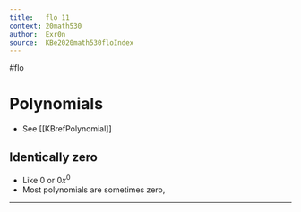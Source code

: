 ```yaml
---
title:   flo 11
context: 20math530
author:  Exr0n
source:  KBe2020math530floIndex
---
```


#flo 

# Polynomials 
- See [[KBrefPolynomial]]
## Identically zero
- Like $0$ or $0 x^0$
- Most polynomials are sometimes zero, 

---
